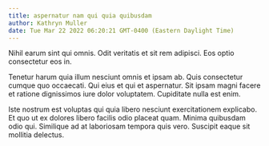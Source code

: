 ```yaml
---
title: aspernatur nam qui quia quibusdam
author: Kathryn Muller
date: Tue Mar 22 2022 06:20:21 GMT-0400 (Eastern Daylight Time)
---
```

Nihil earum sint qui omnis. Odit veritatis et sit rem adipisci. Eos optio consectetur eos in.

 Tenetur harum quia illum nesciunt omnis et ipsam ab. Quis consectetur cumque quo occaecati. Qui eius et qui et aspernatur. Sit ipsam magni facere et ratione dignissimos iure dolor voluptatem. Cupiditate nulla est enim.

 Iste nostrum est voluptas qui quia libero nesciunt exercitationem explicabo. Et quo ut ex dolores libero facilis odio placeat quam. Minima quibusdam odio qui. Similique ad at laboriosam tempora quis vero. Suscipit eaque sit mollitia delectus.